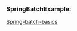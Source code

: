 ### SpringBatchExample:
[Spring-batch-basics](https://www.javadevjournal.com/spring-batch/spring-batch-basics/)